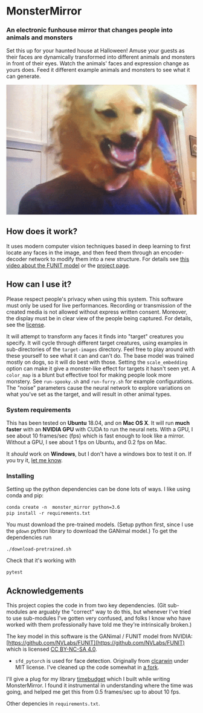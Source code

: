 # MonsterMirror
### An electronic funhouse mirror that changes people into animals and monsters

Set this up for your haunted house at Halloween!  Amuse your guests as their faces are dynamically transformed into different animals and monsters in front of their eyes.  Watch the animals' faces and expression change as yours does.  Feed it different example animals and monsters to see what it can generate.

![Leo as a dog](samples/leo-dog.gif)


## How does it work?

It uses modern computer vision techniques based in deep learning to first locate any faces in the image, and then feed them through an encoder-decoder network to modify them into a new structure. For details see [this video about the FUNIT model](https://www.youtube.com/watch?v=kgPAqsC8PLM&feature=youtu.be) or the [project page](https://nvlabs.github.io/FUNIT/).


## How can I use it?

Please respect people's privacy when using this system.  This software must only be used for live performances.  Recording or transmission of the created media is not allowed without express written consent.  Moreover, the display must be in clear view of the people being captured.  For details, see the [license](LICENSE).

It will attempt to transform any faces it finds into "target" creatures you specify.  It will cycle through different target creatures, using examples in sub-directories of the `target-images` directory.  Feel free to play around with these yourself to see what it can and can't do.  The base model was trained mostly on dogs, so it will do best with those.  Setting the `scale_embedding` option can make it give a monster-like effect for targets it hasn't seen yet.  A `color_map` is a blunt but effective tool for making people look more monstery.  See `run-spooky.sh` and `run-furry.sh` for example configurations.  The "noise" parameters cause the neural network to explore variations on what you've set as the target, and will result in other animal types.

### System requirements

This has been tested on **Ubuntu** 18.04, and on **Mac OS X**.  It will run **much faster** with an **NVIDIA GPU** with CUDA to run the neural nets.  With a GPU, I see about 10 frames/sec (fps) which is fast enough to look like a mirror.  Without a GPU, I see about 1 fps on Ubuntu, and 0.2 fps on Mac.  

It _should_ work on **Windows**, but I don't have a windows box to test it on.  If you try it, [let me know](https://github.com/leopd/MonsterMirror/issues/1).  

### Installing

Setting up the python dependencies can be done lots of ways.  I like using conda and pip:

```
conda create -n  monster_mirror python=3.6
pip install -r requirements.txt
```

You must download the pre-trained models.  (Setup python first, since I use the `gdown` python library to download the GANimal model.)  To get the dependencies run

```
./download-pretrained.sh
```

Check that it's working with

```
pytest
```


## Acknowledgements

This project copies the code in from two key dependencies.  (Git sub-modules are arguably the "correct" way to do this, but whenever I've tried to use sub-modules I've gotten very confused, and folks I know who have worked with them professionally have told me they're intrinsically broken.)

The key model in this software is the GANimal / FUNIT model from NVIDIA: [https://github.com/NVLabs/FUNIT](https://github.com/NVLabs/FUNIT) which is licensed [CC BY-NC-SA 4.0](https://creativecommons.org/licenses/by-nc-sa/4.0/).

* `sfd_pytorch` is used for face detection.  Originally from [clcarwin](https://github.com/clcarwin/SFD_pytorch) under MIT license.  I've cleaned up the code somewhat in [a fork](https://github.com/leopd/SFD_pytorch).

I'll give a plug for my library [timebudget](https://github.com/leopd/timebudget) which I built while writing MonsterMirror. I found it instrumental in understanding where the time was going, and helped me get this from 0.5 frames/sec up to about 10 fps.

Other depencies in `requirements.txt`.
